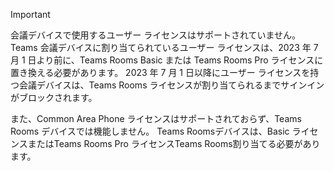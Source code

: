 > [!IMPORTANT]
> 会議デバイスで使用するユーザー ライセンスはサポートされていません。 Teams 会議デバイスに割り当てられているユーザー ライセンスは、2023 年 7 月 1 日より前に、Teams Rooms Basic または Teams Rooms Pro ライセンスに置き換える必要があります。 2023 年 7 月 1 日以降にユーザー ライセンスを持つ会議デバイスは、Teams Rooms ライセンスが割り当てられるまでサインインがブロックされます。
>
> また、Common Area Phone ライセンスはサポートされておらず、Teams Rooms デバイスでは機能しません。 Teams Roomsデバイスは、Basic ライセンスまたはTeams Rooms Pro ライセンスTeams Rooms割り当てる必要があります。
